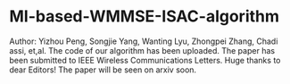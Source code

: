 # MI-based-WMMSE-ISAC-algorithm
Author: Yizhou Peng, Songjie Yang, Wanting Lyu, Zhongpei Zhang, Chadi assi, et,al.
The code of our algorithm has been uploaded. The paper has been submitted to IEEE Wireless Communications Letters. Huge thanks to dear Editors! The paper will be seen on arxiv soon.
